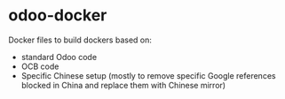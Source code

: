 # odoo-docker
Docker files to build dockers based on:
* standard Odoo code
* OCB code
* Specific Chinese setup (mostly to remove specific Google references blocked in China and replace them with Chinese mirror)
